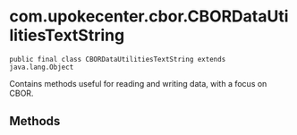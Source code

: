 # com.upokecenter.cbor.CBORDataUtilitiesTextString

    public final class CBORDataUtilitiesTextString extends java.lang.Object

Contains methods useful for reading and writing data, with a focus on CBOR.

## Methods
